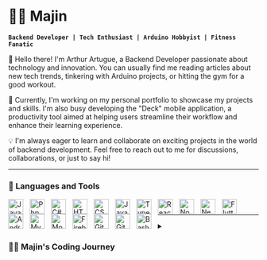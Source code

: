 # 🧙‍♂️ Majin

**`Backend Developer | Tech Enthusiast | Arduino Hobbyist | Fitness Fanatic`**

👋 Hello there! I'm Arthur Artugue, a Backend Developer passionate about technology and innovation. You can usually find me reading articles about new tech trends, tinkering with Arduino projects, or hitting the gym for a good workout.

🚀 Currently, I'm working on my personal portfolio to showcase my projects and skills. I'm also busy developing the "Deck" mobile application, a productivity tool aimed at helping users streamline their workflow and enhance their learning experience.

💡 I'm always eager to learn and collaborate on exciting projects in the world of backend development. Feel free to reach out to me for discussions, collaborations, or just to say hi!


---

### 🧰 Languages and Tools
                  
<img align="left" alt="Java" width="30px" style="padding-right:10px;" src="https://cdn.jsdelivr.net/gh/devicons/devicon/icons/java/java-original.svg"/>            
<img align="left" alt="Php" width="30px" style="padding-right:10px;" src="https://cdn.jsdelivr.net/gh/devicons/devicon@latest/icons/php/php-original.svg"/>             
<img align="left" alt="C#" width="30px" style="padding-right:10px;" src="https://cdn.jsdelivr.net/gh/devicons/devicon@latest/icons/csharp/csharp-original.svg"/>  
<img align="left" alt="HTML" width="30px" style="padding-right:10px;" src="https://cdn.jsdelivr.net/gh/devicons/devicon/icons/html5/html5-plain.svg" />
<img align="left" alt="CSS" width="30px" style="padding-right:10px;" src="https://cdn.jsdelivr.net/gh/devicons/devicon/icons/css3/css3-plain.svg" />
<img align="left" alt="JavaScript" width="30px" style="padding-right:10px;" src="https://cdn.jsdelivr.net/gh/devicons/devicon/icons/javascript/javascript-plain.svg" />
<img align="left" alt="TypeScript" width="30px" style="padding-right:10px;" src="https://cdn.jsdelivr.net/gh/devicons/devicon/icons/typescript/typescript-plain.svg" />
<img align="left" alt="React" width="30px" style="padding-right:10px;" src="https://cdn.jsdelivr.net/gh/devicons/devicon@latest/icons/react/react-original.svg"/> 
<img align="left" alt="NodeJS" width="30px" style="padding-right:10px;" src="https://cdn.jsdelivr.net/gh/devicons/devicon/icons/nodejs/nodejs-original.svg" />
<img align="left" alt="NextJs" width="30px" style="padding-right:10px;" src="https://cdn.jsdelivr.net/gh/devicons/devicon@latest/icons/nextjs/nextjs-original.svg"/>  
<img align="left" alt="Flutter" width="30px" style="padding-right:10px;" src="https://cdn.jsdelivr.net/gh/devicons/devicon@latest/icons/flutter/flutter-original.svg"/>          
<img align="left" alt="Android" width="30px" style="padding-right:10px;" src="https://cdn.jsdelivr.net/gh/devicons/devicon@latest/icons/android/android-original.svg"/>
<img align="left" alt="Mysql" width="30px" style="padding-right:10px;" src="https://cdn.jsdelivr.net/gh/devicons/devicon@latest/icons/mysql/mysql-original-wordmark.svg"/>          
<img align="left" alt="MonggoDB" width="30px" style="padding-right:10px;" src="https://cdn.jsdelivr.net/gh/devicons/devicon@latest/icons/mongodb/mongodb-original.svg"/> 
<img align="left" alt="Firebase" width="30px" style="padding-right:10px;" src="https://cdn.jsdelivr.net/gh/devicons/devicon@latest/icons/firebase/firebase-original.svg"/> 
<img align="left" alt="Git" width="30px" style="padding-right:10px;" src="https://cdn.jsdelivr.net/gh/devicons/devicon/icons/git/git-original.svg" />
<img align="left" alt="GitHub" width="30px" style="padding-right:10px;" src="https://cdn.jsdelivr.net/gh/devicons/devicon/icons/github/github-original.svg" />
<img align="left" alt="Bash" width="30px" style="padding-right:10px;" src="https://cdn.jsdelivr.net/gh/devicons/devicon/icons/bash/bash-original.svg" />
<br />

---
<details>
 <summary><h3>👨‍💻 Majin's Coding Journey</h3></summary>
   My journey into the world of programming was unexpected, as I initially envisioned a career in architecture or engineering. Circumstances led me to pursue a course in computer science, a path I hadn't previously considered. Yet, it turned out to be a serendipitous turn of events, as I discovered a newfound passion and purpose within the field. While I hadn't contemplated this career path before, I soon realized that it was where my heart truly belonged. At first, the transition was challenging, but with time, I found solace in overcoming those initial obstacles. Each hurdle became an opportunity for personal growth and development. I am grateful for stumbling upon a field that ignites my passion and allows me to wholeheartedly invest myself in my work. Despite the uncertainties that initially surrounded my journey, I have come to embrace the challenges and relish the rewards that come with them. Through perseverance and determination, I continue to push myself to new heights, eager to explore all that the world of programming has to offer.


